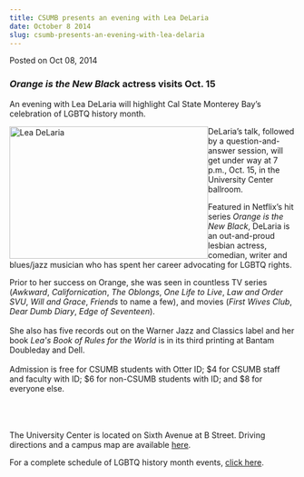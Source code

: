 ```yaml
---
title: CSUMB presents an evening with Lea DeLaria
date: October 8 2014
slug: csumb-presents-an-evening-with-lea-delaria
---
```


 



<span class="date">Posted on Oct 08, 2014    </span>
<h3><em>Orange is the New Blac</em>k actress visits Oct. 15</h3>
<p>An evening with Lea DeLaria will highlight Cal State Monterey
Bay&#x2019;s celebration of LGBTQ history month.</p>
<p><img alt="Lea DeLaria" src="https://news.csumb.edu/sites/default/files/65/attachments/news/images/delaria_high_res_2014.jpg" style="width:350px; height:233px; float:left">DeLaria&#x2019;s talk,
followed by a question-and-answer session, will get under way at 7
p.m., Oct. 15, in the University Center ballroom.</img></p>
<p>Featured in Netflix&#x2019;s hit series <em>Orange is the New
Black</em>, DeLaria is an out-and-proud lesbian actress, comedian,
writer and blues/jazz musician who has spent her career advocating
for LGBTQ rights.</p>
<p>Prior to her success on Orange, she was seen in countless TV
series (<em>Awkward</em>, <em>Californication</em>, <em>The
Oblongs</em>, <em>One Life to Live</em>, <em>Law and Order
SVU</em>, <em>Will and Grace</em>, <em>Friends</em> to name a few),
and movies (<em>First Wives Club</em>, <em>Dear Dumb Diary</em>,
<em>Edge of Seventeen</em>).<br>
<br>
She also has five records out on the Warner Jazz and Classics label
and her book <em>Lea&apos;s Book of Rules for the World</em> is in its
third printing at Bantam Doubleday and Dell.<br>
<br>
Admission is free for CSUMB students with Otter ID; $4 for CSUMB
staff and faculty with ID; $6 for non-CSUMB students with ID; and
$8 for everyone else.</br></br></br></br></p>
<p>The University Center is located on Sixth Avenue at B Street.
Driving directions and a campus map are available <a href="https://csumb.edu/maps" rel="nofollow">here</a>.</p>
<p>For a complete schedule of LGBTQ history month events, <a href="https://activities.csumb.edu/out-ober-history-month" rel="nofollow">click here</a>.</p>
<p><br>
&#xA0;</br></p>





 
